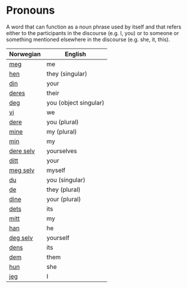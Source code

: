 # Pronouns

A word that can function as a noun phrase used by itself and that refers either to the participants in the discourse (e.g. I, you) or to someone or something mentioned elsewhere in the discourse (e.g. she, it, this).

| Norwegian | English |
| --- | --- |
| [meg](https://www.ordnett.no/search?language=no&phrase=meg) | me |
| [hen](https://www.ordnett.no/search?language=no&phrase=hen) | they (singular) |
| [din](https://www.ordnett.no/search?language=no&phrase=din) | your |
| [deres](https://www.ordnett.no/search?language=no&phrase=deres) | their |
| [deg](https://www.ordnett.no/search?language=no&phrase=deg) | you (object singular) |
| [vi](https://www.ordnett.no/search?language=no&phrase=vi) | we |
| [dere](https://www.ordnett.no/search?language=no&phrase=dere) | you (plural) |
| [mine](https://www.ordnett.no/search?language=no&phrase=mine) | my (plural) |
| [min](https://www.ordnett.no/search?language=no&phrase=min) | my |
| [dere selv](https://www.ordnett.no/search?language=no&phrase=dere%20selv) | yourselves |
| [ditt](https://www.ordnett.no/search?language=no&phrase=ditt) | your |
| [meg selv](https://www.ordnett.no/search?language=no&phrase=meg%20selv) | myself |
| [du](https://www.ordnett.no/search?language=no&phrase=du) | you (singular) |
| [de](https://www.ordnett.no/search?language=no&phrase=de) | they (plural) |
| [dine](https://www.ordnett.no/search?language=no&phrase=dine) | your (plural) |
| [dets](https://www.ordnett.no/search?language=no&phrase=dets) | its |
| [mitt](https://www.ordnett.no/search?language=no&phrase=mitt) | my |
| [han](https://www.ordnett.no/search?language=no&phrase=han) | he |
| [deg selv](https://www.ordnett.no/search?language=no&phrase=deg%20selv) | yourself |
| [dens](https://www.ordnett.no/search?language=no&phrase=dens) | its |
| [dem](https://www.ordnett.no/search?language=no&phrase=dem) | them |
| [hun](https://www.ordnett.no/search?language=no&phrase=hun) | she |
| [jeg](https://www.ordnett.no/search?language=no&phrase=jeg) | I |

